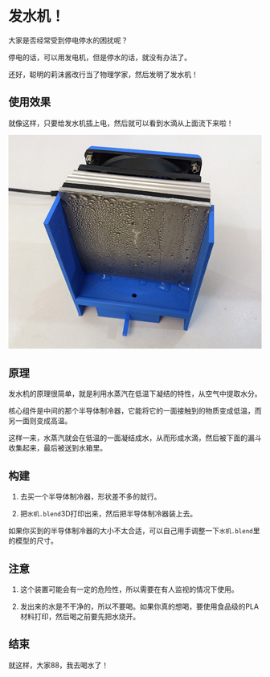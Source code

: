 # 发水机！

大家是否经常受到停电停水的困扰呢？

停电的话，可以用发电机，但是停水的话，就没有办法了。

还好，聪明的莉沫酱改行当了物理学家，然后发明了发水机！


## 使用效果

就像这样，只要给发水机插上电，然后就可以看到水滴从上面流下来啦！


![效果.jpg](效果.jpg)


## 原理

发水机的原理很简单，就是利用水蒸汽在低温下凝结的特性，从空气中提取水分。

核心组件是中间的那个半导体制冷器，它能将它的一面接触到的物质变成低温，而另一面则变成高温。

这样一来，水蒸汽就会在低温的一面凝结成水，从而形成水滴，然后被下面的漏斗收集起来，最后被送到水箱里。


## 构建

1. 去买一个半导体制冷器，形状差不多的就行。

2. 把`水机.blend`3D打印出来，然后把半导体制冷器装上去。

如果你买到的半导体制冷器的大小不太合适，可以自己用手调整一下`水机.blend`里的模型的尺寸。


## 注意

1. 这个装置可能会有一定的危险性，所以需要在有人监视的情况下使用。

2. 发出来的水是不干净的，所以不要喝。如果你真的想喝，要使用食品级的PLA材料打印，然后喝之前要先把水烧开。


## 结束

就这样，大家88，我去喝水了！
